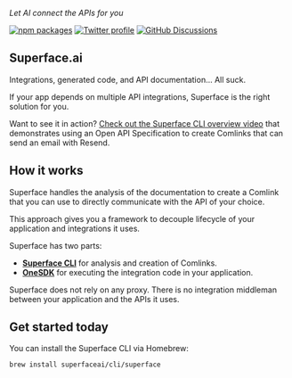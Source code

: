 _Let AI connect the APIs for you_

[![npm packages](https://img.shields.io/badge/npm-%40superfaceai-5850ec)](https://www.npmjs.com/org/superfaceai)
[![Twitter profile](https://img.shields.io/badge/Twitter-%40superfaceai-5850ec)](https://twitter.com/superfaceai)
[![GitHub Discussions](https://img.shields.io/github/discussions/superfaceai/.github?color=5850ec)](https://github.com/orgs/superfaceai/discussions)

## Superface.ai

Integrations, generated code, and API documentation... All suck.

If your app depends on multiple API integrations, Superface is the right solution for you.

Want to see it in action? [Check out the Superface CLI overview video](https://youtu.be/fb9CDqkXKzk) that demonstrates using an Open API Specification to create Comlinks that can send an email with Resend.

## How it works

Superface handles the analysis of the documentation to create a Comlink that you can use to directly communicate with the API of your choice.

This approach gives you a framework to decouple lifecycle of your application and integrations it uses.

Superface has two parts:

- **[Superface CLI](https://github.com/superfaceai/cli)** for analysis and creation of Comlinks.
- **[OneSDK](https://github.com/superfaceai/one-sdk)** for executing the integration code in your application.

Superface does not rely on any proxy. There is no integration middleman between your application and the APIs it uses.

## Get started today

You can install the Superface CLI via Homebrew:

```
brew install superfaceai/cli/superface
```
